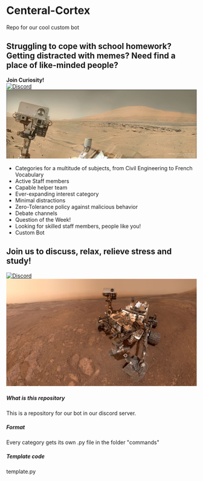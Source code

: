 # Centeral-Cortex
Repo for our cool custom bot
## Struggling to cope with school homework? Getting distracted with memes? Need find a place of like-minded people?
**Join Curiosity!**\
[![Discord](https://img.shields.io/discord/707698452066205867?label=JOIN%20CURIOSITY&style=for-the-badge)](https://discord.gg/mKJtFfY)\
[![](images/selfie1.jpg)](https://discord.gg/mKJtFfY)
- Categories for a multitude of subjects, from Civil Engineering to French Vocabulary
- Active Staff members
- Capable helper team
- Ever-expanding interest category
- Minimal distractions
- Zero-Tolerance policy against malicious behavior
- Debate channels
- Question of the Week!
- Looking for skilled staff members, people like you!
- Custom Bot
## Join us to discuss, relax, relieve stress and study!
[![Discord](https://img.shields.io/discord/707698452066205867?label=JOIN%20CURIOSITY&style=for-the-badge)](https://discord.gg/mKJtFfY)\
[![](images/selfie.jpeg)](https://discord.gg/mKJtFfY)
##### What is this repository
This is a repository for our bot in our discord server.
##### Format
Every category gets its own .py file in the folder "commands"
##### Template code
template.py
